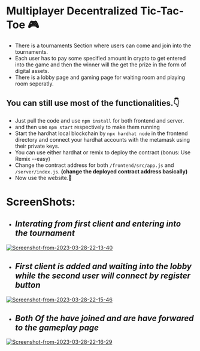 # **Multiplayer Decentralized Tic-Tac-Toe 🎮**

- There is a tournaments Section where users can come and join into the tournaments. 
- Each user has to pay some specified amount in crypto to get entered into the game and then the winner will the get the prize in the form of digital assets.
- There is a lobby page and gaming page for waiting room and playing room seperatly.

## **You can still use most of the functionalities.👇** 
- Just pull the code and use `npm install` for both frontend and server. 
- and then use `npm start` respectively to make them running
- Start the hardhat local blockchain by `npx hardhat node` in the frontend directory and connect your hardhat accounts with the metamask using their private keys. 
- You can use either hardhat or remix to deploy the contract (bonus: Use Remix --easy) 
- Change the contract address for both `/frontend/src/app.js` and `/server/index.js`. **(change the deployed contract address basically)** 
- Now use the website.🥳 

# **ScreenShots:**

- ## *Interating from first client and entering into the tournament*
<a href="https://ibb.co/GMdC3TT"><img src="https://i.ibb.co/HPKGpdd/Screenshot-from-2023-03-28-22-13-40.png" alt="Screenshot-from-2023-03-28-22-13-40" border="0"></a>

- ## *First client is added and waiting into the lobby while the second user will connect by register button*
<a href="https://ibb.co/Ksf4046"><img src="https://i.ibb.co/2MCVnVq/Screenshot-from-2023-03-28-22-15-46.png" alt="Screenshot-from-2023-03-28-22-15-46" border="0"></a>

- ## *Both Of the have joined and are have forwared to the gameplay page*
<a href="https://ibb.co/JkJf9Tv"><img src="https://i.ibb.co/x5TpNb1/Screenshot-from-2023-03-28-22-16-29.png" alt="Screenshot-from-2023-03-28-22-16-29" border="0"></a><br />
